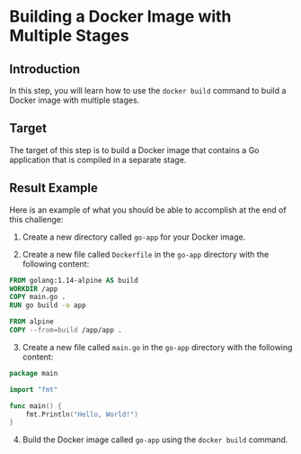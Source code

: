 # Building a Docker Image with Multiple Stages

## Introduction

In this step, you will learn how to use the `docker build` command to build a Docker image with multiple stages.

## Target

The target of this step is to build a Docker image that contains a Go application that is compiled in a separate stage.

## Result Example

Here is an example of what you should be able to accomplish at the end of this challenge:

1. Create a new directory called `go-app` for your Docker image.

2. Create a new file called `Dockerfile` in the `go-app` directory with the following content:

```dockerfile
FROM golang:1.14-alpine AS build
WORKDIR /app
COPY main.go .
RUN go build -o app

FROM alpine
COPY --from=build /app/app .
```

3. Create a new file called `main.go` in the `go-app` directory with the following content:

```go
package main

import "fmt"

func main() {
    fmt.Println("Hello, World!")
}
```

4. Build the Docker image called `go-app` using the `docker build` command.

